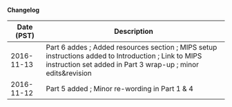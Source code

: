 **Changelog**

| Date (PST) |   Description                                                                                        |
|------------|------------------------------------------------------------------------------------------------------|
|2016-11-13  |  Part 6 addes ; Added resources section ; MIPS setup instructions added to Introduction ; Link to MIPS instruction set added in Part 3 wrap-up ; minor edits&revision|
|2016-11-12  |  Part 5 added ;  Minor re-wording in Part 1 & 4                                                      |
